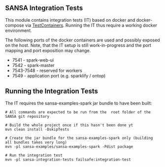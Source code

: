 ## SANSA Integration Tests

This module contains integration tests (IT) based on docker and docker-compose via [TestContainers](https://www.testcontainers.org/).
Running the IT thus require a working docker environment.

The following ports of the docker containers are used and possibly exposed on the host.
Note, that the IT setup is still work-in-progress and the port mapping and port exposition may change.

* 7541 - spark-web-ui
* 7542 - spark-master
* 7543-7548 - reserved for workers
* 7549 - application port (e.g. sparklify / ontop)


## Running the Integration Tests
The IT requires the sansa-examples-spark jar bundle to have been built:

```
# All commands are expected to be run from the  root folder of the SANSA git repository

# Build the whole project once if this hasn't been done yt
mvn clean install -DskipTests

# Create the jar bundle for the sansa-examples-spark only (building all bundles takes very long)
mvn -pl sansa-examples/sansa-examples-spark -Pdist package

# Run the integration test
mvn -pl sansa-integration-tests failsafe:integration-test

```


